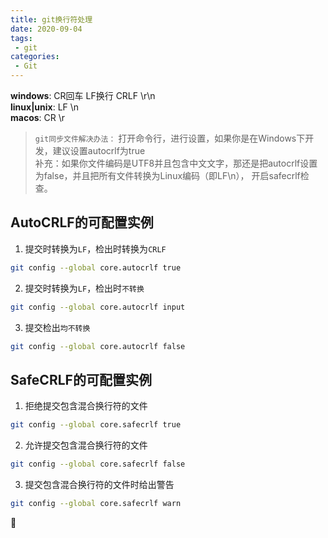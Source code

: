 ```yaml
---
title: git换行符处理
date: 2020-09-04
tags:
 - git
categories: 
 - Git
---
```

**windows**: CR回车 LF换行 CRLF \r\n
<br />**linux|unix**: LF \n
<br />**macos**: CR \r
> `git同步文件解决办法：`
打开命令行，进行设置，如果你是在Windows下开发，建议设置autocrlf为true
<br />补充：如果你文件编码是UTF8并且包含中文文字，那还是把autocrlf设置为false，并且把所有文件转换为Linux编码（即LF\n），
开启safecrlf检查。

## AutoCRLF的可配置实例
1. 提交时转换为`LF`，检出时转换为`CRLF`
``` bash
git config --global core.autocrlf true   
```

2. 提交时转换为`LF`，检出时`不转换`
``` bash
git config --global core.autocrlf input   
```

3. 提交检出`均不转换`
``` bash
git config --global core.autocrlf false
```

## SafeCRLF的可配置实例
1. 拒绝提交包含混合换行符的文件
``` bash
git config --global core.safecrlf true   
```
2. 允许提交包含混合换行符的文件
``` bash
git config --global core.safecrlf false   
```

3. 提交包含混合换行符的文件时给出警告
``` bash
git config --global core.safecrlf warn
```

:tada: